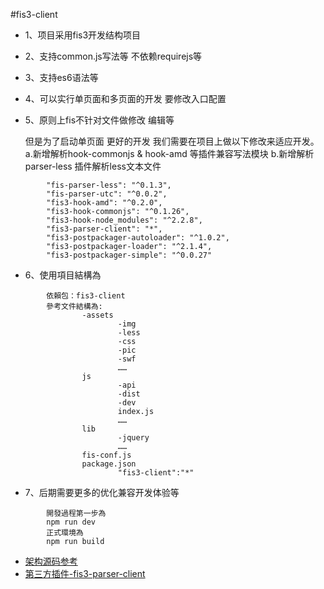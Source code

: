 #fis3-client


- 1、项目采用fis3开发结构项目
- 2、支持common.js写法等 不依赖requirejs等
- 3、支持es6语法等 
- 4、可以实行单页面和多页面的开发 要修改入口配置 
- 5、原则上fis不针对文件做修改 编辑等 

   但是为了启动单页面 更好的开发 我们需要在项目上做以下修改来适应开发。
    a.新增解析hook-commonjs & hook-amd 等插件兼容写法模块
    b.新增解析parser-less 插件解析less文本文件

```
        "fis-parser-less": "^0.1.3",
        "fis-parser-utc": "^0.0.2",
        "fis3-hook-amd": "^0.2.0",
        "fis3-hook-commonjs": "^0.1.26",
        "fis3-hook-node_modules": "^2.2.8",
        "fis3-parser-client": "*",
        "fis3-postpackager-autoloader": "^1.0.2",
        "fis3-postpackager-loader": "^2.1.4",
        "fis3-postpackager-simple": "^0.0.27"
```
- 6、使用項目結構為
```
        依賴包：fis3-client
        參考文件結構為:
                -assets
                        -img
                        -less
                        -css
                        -pic
                        -swf
                        ……
                js
                        -api
                        -dist
                        -dev
                        index.js
                        ……
                lib
                        -jquery
                        ……
                fis-conf.js
                package.json
                        "fis3-client":"*"
```

- 7、后期需要更多的优化兼容开发体验等

```
        開發過程第一步為
        npm run dev
        正式環境為
        npm run build
```

* [架构源码参考](https://github.com/zhangli254804018/fis3-client)
* [第三方插件-fis3-parser-client](https://www.npmjs.com/package/fis3-parser-client)





















